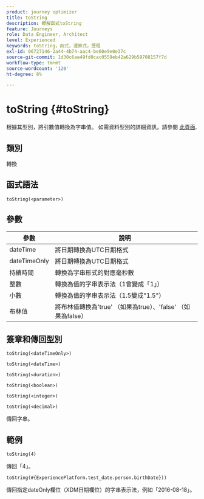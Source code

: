 ```yaml
---
product: journey optimizer
title: toString
description: 瞭解函式toString
feature: Journeys
role: Data Engineer, Architect
level: Experienced
keywords: toString，函式，運算式，歷程
exl-id: 06727146-2a44-4b74-aac4-be60e9e0e37c
source-git-commit: 1d30c6ae49fd0cac0559eb42a629b59708157f7d
workflow-type: tm+mt
source-wordcount: '120'
ht-degree: 8%

---
```


# toString {#toString}

根據其型別，將引數值轉換為字串值。 如需資料型別的詳細資訊，請參閱 [此頁面](../expression/data-types.md).

## 類別

轉換

## 函式語法

`toString(<parameter>)`

## 參數

| 參數 | 說明 |
|--- |--- |
| dateTime | 將日期轉換為UTC日期格式 |
| dateTimeOnly | 將日期轉換為UTC日期格式 |
| 持續時間 | 轉換為字串形式的對應毫秒數 |
| 整數 | 轉換為值的字串表示法（1會變成「1」） |
| 小數 | 轉換為值的字串表示法（1.5變成&quot;1.5&quot;） |
| 布林值 | 將布林值轉換為&#39;true&#39; （如果為true）、&#39;false&#39; （如果為false） |

## 簽章和傳回型別

`toString(<dateTimeOnly>)`

`toString(<dateTime>)`

`toString(<duration>)`

`toString(<boolean>)`

`toString(<integer>)`

`toString(<decimal>)`

傳回字串。

## 範例

`toString(4)`

傳回「4」。

`toString(#{ExperiencePlatform.test_date.person.birthDate}))`

傳回指定dateOnly欄位（XDM日期欄位）的字串表示法，例如「2016-08-18」。
